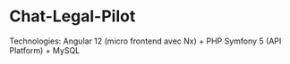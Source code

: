 # Chat-Legal-Pilot
Technologies: Angular 12 (micro frontend avec Nx) + PHP Symfony 5 (API Platform) +  MySQL
